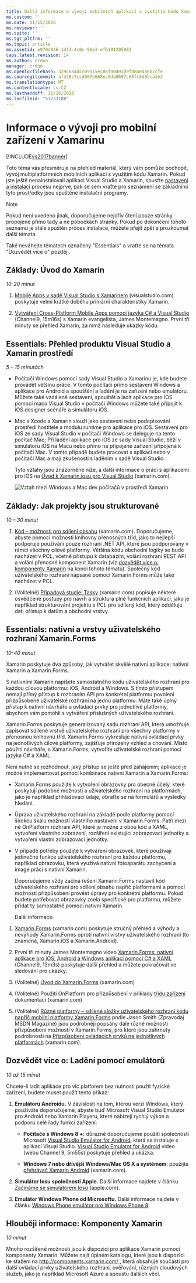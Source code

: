 ```yaml
---
title: Další informace o vývoji mobilních aplikací s využitím kódu Xamarin | Dokumentace Microsoftu
ms.custom: ''
ms.date: 11/15/2016
ms.reviewer: ''
ms.suite: ''
ms.tgt_pltfrm: ''
ms.topic: article
ms.assetid: e970d936-1df4-4c0c-96e3-ef6191295882
caps.latest.revision: 14
ms.author: crdun
manager: crdun
ms.openlocfilehash: 329c684dcc09a15ec86f80493d9f084e486b7cfe
ms.sourcegitcommit: af428c7ccd007e668ec0dd8697c88fc5d8bca1e2
ms.translationtype: MT
ms.contentlocale: cs-CZ
ms.lasthandoff: 11/16/2018
ms.locfileid: "51733188"
---
```

# <a name="learn-about-mobile-development-with-xamarin"></a>Informace o vývoji pro mobilní zařízení v Xamarinu
[!INCLUDE[vs2017banner](../includes/vs2017banner.md)]

  
Toto téma vás přesměruje na přehled materiál, který vám pomůže pochopit, vývoj multiplatformních mobilních aplikací s využitím kódu Xamarin. Pokud jste ještě nenainstalovali aplikaci Visual Studio a Xamarin, spusťte [nastavení a instalaci](../cross-platform/setup-and-install.md) procesu nejprve, pak se sem vraťte pro seznámení se základními tyto prostředky jsou spuštěné instalační programy.  
  
> [!NOTE]
>  Pokud není uvedeno jinak, doporučujeme nejdřív čtení pouze stránky propojené přímo tady a ne pobočkách stránky. Pokud po dokončení tohoto seznamu je stále spuštěn proces instalace, můžete přejít zpět a prozkoumat další témata.  
>   
>  Také neváhejte tématech označený "Essentials" a vraťte se na témata "Dozvědět více o" později.  
  
## <a name="essentials-introduction-to-xamarin"></a>Základy: Úvod do Xamarin  
 *10-20 minut*  
  
1.  [Mobile Apps v sadě Visual Studio s Xamarinem](https://www.visualstudio.com/explore/xamarin-vs) (visualstudio.com) poskytuje velmi krátké doběhu primární charakteristiky Xamarin.  
  
2.  [Vytváření Cross-Platform Mobile Apps pomocí jazyka C# a Visual Studio](https://channel9.msdn.com/Events/Visual-Studio/Visual-Studio-2015-Final-Release-Event/Building-cross-platform-mobile-apps-using-C-and-Visual-Studio-2015) (Channel9, 15m16s) s Xamarin evangelista, James Montemagno. První tři minuty se přehled Xamarin, za nímž následuje ukázky kódu.  
  
## <a name="essentials-overview-of-the-visual-studio-and-xamarin-environment"></a>Essentials: Přehled produktu Visual Studio a Xamarin prostředí  
 *5 – 15 minutách*  
  
- Počítači Windows pomocí sady Visual Studio a Xamarinu je, kde budete provádět většinu práce. V tomto počítači přímo sestavení Windows a aplikace pro Android a spouštění a ladění je na zařízení nebo emulátoru. Můžete také vzdáleně sestavení, spouštět a ladit aplikace pro iOS pomocí macu Visual Studio v počítači Windows můžete také připojit k iOS designer scénáře a simulátoru iOS.  
  
- Mac s Xcode a Xamarin slouží jako sestavení nebo podepisování prostředí hostitele a modulu runtime pro aplikace pro iOS. Sestavení pro iOS ze sady Visual Studio v počítači Windows se deleguje na tento počítač Mac; Při ladění aplikace pro iOS ze sady Visual Studio, běží v simulátoru iOS na Macu nebo přímo na připojené zařízení připojená k počítači Mac. V tomto případě budete pracovat s aplikací nebo v počítači Mac a mají zkušenosti s laděním v sadě Visual Studio.  
  
  Tyto vztahy jsou znázorněné níže, a další informace o práci s aplikacemi pro iOS na [Úvod k Xamarin.iosu pro Visual Studio](http://developer.xamarin.com/guides/ios/getting_started/installation/windows/introduction_to_xamarin_ios_for_visual_studio/) (xamarin.com).  
  
  ![Vztah mezi Windows a Mac dev počítačů v prostředí Xamarin](../cross-platform/media/crossplat-xamarin-learn-1.png "CrossPlat Xamarin další 1")  
  
## <a name="essentials-how-projects-are-structured"></a>Základy: Jak projekty jsou strukturované  
 *10 – 30 minut*  
  
1.  [Kód – možnosti pro sdílení obsahu](http://developer.xamarin.com/guides/cross-platform/application_fundamentals/building_cross_platform_applications/sharing_code_options/) (xamarin.com). Doporučujeme, abyste pomocí možnosti knihovny přenosných tříd, jako to nejlepší podporuje používání pouze rozhraní .NET API, které jsou podporovány v rámci všechny cílové platformy. Většina kódu obchodní logiky se bude nacházet v PCL, včetně přístupu k databázím, volání rozhraní REST API a volání přenosné komponent Xamarin (viz [dozvědět více o: komponenty Xamarin](#components) na konci tohoto tématu). Společný kód uživatelského rozhraní napsané pomocí Xamarin.Forms může také nacházet v PCL.  
  
2.  (Volitelné) [Případová studie: Tasky](http://developer.xamarin.com/guides/cross-platform/application_fundamentals/building_cross_platform_applications/case_study-tasky/) (xamarin.com) popisuje některé osvědčené postupy pro návrh a struktura plně funkčních aplikací, jako je například strukturování projektu s PCL pro sdílený kód, který odděluje dat, přístup k datům a obchodní vrstvy.  
  
## <a name="essentials-native-and-xamarinforms-ui-layers"></a>Essentials: nativní a vrstvy uživatelského rozhraní Xamarin.Forms  
 *10-40 minut*  
  
 Xamarin poskytuje dva způsoby, jak vytvářet skvělé nativní aplikace: nativní Xamarin a Xamarin.Forms.  
  
 S nativními Xamarin napíšete samostatného kódu uživatelského rozhraní pro každou cílovou platformu: iOS, Android a Windows.  S tímto přístupem nemají přímý přístup k rozhraním API pro konkrétní platformu povolení přizpůsobené uživatelské rozhraní na jednu platformu.  Máte také úplný přístup k nativní návrháře a ovládací prvky pro jednotlivé platformy, abychom vám pomohli s vytváření příslušných uživatelského rozhraní.  
  
 Xamarin.Forms poskytuje generalizovaný sadu rozhraní API, která umožňuje zapisovat sdílené vrstvě uživatelského rozhraní pro všechny platformy v přenosnou knihovnu tříd.  Xamarin.Forms vykresluje nativní ovládací prvky na jednotlivých cílové platformy, zajišťuje přirozený vzhled a chování.  Místo použití návrháře, s Xamarin.Forms, vytvoříte uživatelské rozhraní pomocí jazyka C# a XAML.  
  
 Není nutné se rozhodnout, jaký přístup se ještě před zahájením; aplikace je možné implementovat pomocí kombinace nativní Xamarin a Xamarin.Forms:  
  
- Xamarin.Forms použijte k vytvoření obrazovky pro obecné účely, které poskytují podobné možnosti a uživatelského rozhraní na platformách, jako je například přihlašovací údaje, obraťte se na formulářů a výsledky hledání.  
  
- Úprava uživatelského rozhraní na základě podle platformy pomocí širokou škálu možností vlastního nastavení v Xamarin.Forms. Patří mezi ně OnPlatform rozhraní API, které je možné z obou kód a XAML, vytvoření vlastního zobrazení, rozšíření existující zobrazovací jednotky a vytvoření vlastní zobrazovací jednotky.  
  
- V případě potřeby použijte k vytváření obrazovek, které používají jedinečné funkce uživatelského rozhraní pro každou platformu, například obrazovku, která využívá nativní fotoaparátu zachycení a image práci s nativní Xamarin.  
  
  Doporučujeme vždy začíná řešení Xamarin.Forms nastavit kód uživatelského rozhraní pro sdílení obsahu napříč platformami a pomocí možnosti přizpůsobení provést úpravy pro konkrétní platformu. Pokud budete potřebovat obrazovky zcela specifické pro platformu, můžete přidat ty samostatně pomocí nativní Xamarin.  
  
  Další informace:  
  
1.  [Xamarin.Forms](http://developer.xamarin.com/guides/cross-platform/xamarin-forms/) (xamarin.com) poskytuje stručný přehled a výhody a nevýhody Xamarin.Forms oproti nativní vrstvy uživatelského rozhraní (to znamená, Xamarin.iOS a Xamarin.Android).  
  
2.  První tři minuty James Montemagno video [Xamarin.Forms: nativní aplikace pro iOS, Android a Windows aplikací pomocí C# a XAML](https://channel9.msdn.com/events/Visual-Studio/Connect-event-2015/704) (Channel9, 13m3s) poskytuje další přehled a můžete pokračovat ve sledování pro ukázky.  
  
3.  (Volitelné) [Úvod do Xamarin.Forms](http://developer.xamarin.com/guides/cross-platform/xamarin-forms/getting-started/introduction-to-xamarin-forms/) (xamarin.com)  
  
4.  (Volitelné) Použití OnPlatform pro přizpůsobení v příklady [třídu zařízení](http://developer.xamarin.com/guides/xamarin-forms/platform-features/device/) dokumentaci (xamarin.com)  
  
5.  (Volitelné) [Různé platformy – sdílené složky uživatelského rozhraní kódu napříč mobilní platformy Xamarin.Forms](https://msdn.microsoft.com/magazine/dn904669.aspx) podle Jason Smith (Zpravodaj MSDN Magazine) jsou podrobněji popsány dále různé možnosti přizpůsobení možností v Xamarin.Forms, pro které jsou zahrnuty podrobnosti na [ Přizpůsobení ovládacích prvků na jednotlivých platformách](http://developer.xamarin.com/guides/xamarin-forms/custom-renderer/) (xamarin.com).  
  
## <a name="deeper-dive-debugging-with-emulators"></a>Dozvědět více o: Ladění pomocí emulátorů  
 *10 až 15 minut*  
  
 Chcete-li ladit aplikace pro víc platforem bez nutnosti použít fyzické zařízení, budete muset použít tento příkaz:  
  
1.  **Emulátoru Androidu.** V závislosti na tom, kterou verzi Windows, který používáte doporučujeme, abyste buď Microsoft Visual Studio Emulator pro Android nebo Xamarin Playeru, které nabízejí rychlý výkon a podporu celé řady funkcí zařízení:  
  
    -   **Počítače s Windows 8 +:** důrazně doporučujeme použití společnosti Microsoft [Visual Studio Emulator for Android](https://www.visualstudio.com/en-us/features/msft-android-emulator-vs.aspx), která se instaluje s aplikací Visual Studio.  [Visual Studio Emulator for Android](https://channel9.msdn.com/events/Visual-Studio/Connect-event-2015/711) video (webu Channel 9, 5m55s) poskytuje přehled a ukázka.  
  
    -   **Windows 7 nebo dřívější Windows/Mac OS X a systémem**: použijte [přehrávač Xamarin Android](http://developer.xamarin.com/guides/android/getting_started/installation/android-player) (xamarin.com).  
  
2.  **Simulátor Iosu společnosti Apple.** Další informace najdete v článku [Začínáme se simulátorem Iosu](https://developer.apple.com/library/prerelease/content/documentation/IDEs/Conceptual/iOS_Simulator_Guide/GettingStartedwithiOSSimulator/GettingStartedwithiOSSimulator.html#//apple_ref/doc/uid/TP40012848-CH5-SW1) (apple.com).  
  
3.  **Emulátor Windows Phone od Microsoftu.** Další informace najdete v článku [Windows Phone emulátor pro Windows Phone 8](https://msdn.microsoft.com/library/dn632391.aspx).  
  
##  <a name="components"></a> Hlouběji informace: Komponenty Xamarin  
 *10 minut*  
  
 Mnoho rozšířené možnosti jsou k dispozici pro aplikace Xamarin pomocí komponenty Xamarin. Můžete najít úplném katalogu, které jsou k dispozici ke stažení na [ http://components.xamarin.com/ ](http://components.xamarin.com/), která obsahuje součásti pro další ovládací prvky uživatelského rozhraní, ověřování, různých cloudových služeb, jako je například Microsoft Azure a spoustu dalších věcí.

